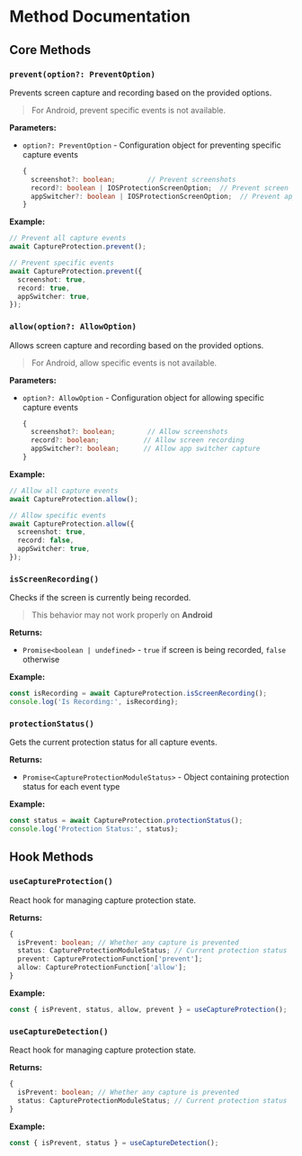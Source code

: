 # Method Documentation

## Core Methods

### `prevent(option?: PreventOption)`

Prevents screen capture and recording based on the provided options.

> For Android, prevent specific events is not available. 

**Parameters:**

- `option?: PreventOption` - Configuration object for preventing specific capture events
  ```typescript
  {
    screenshot?: boolean;        // Prevent screenshots
    record?: boolean | IOSProtectionScreenOption;  // Prevent screen recording
    appSwitcher?: boolean | IOSProtectionScreenOption;  // Prevent app switcher capture
  }
  ```

**Example:**

```typescript
// Prevent all capture events
await CaptureProtection.prevent();

// Prevent specific events
await CaptureProtection.prevent({
  screenshot: true,
  record: true,
  appSwitcher: true,
});
```

### `allow(option?: AllowOption)`

Allows screen capture and recording based on the provided options.

> For Android, allow specific events is not available. 

**Parameters:**

- `option?: AllowOption` - Configuration object for allowing specific capture events
  ```typescript
  {
    screenshot?: boolean;        // Allow screenshots
    record?: boolean;           // Allow screen recording
    appSwitcher?: boolean;      // Allow app switcher capture
  }
  ```

**Example:**

```typescript
// Allow all capture events
await CaptureProtection.allow();

// Allow specific events
await CaptureProtection.allow({
  screenshot: true,
  record: false,
  appSwitcher: true,
});
```

### `isScreenRecording()`

Checks if the screen is currently being recorded.

> This behavior may not work properly on **Android**

**Returns:**

- `Promise<boolean | undefined>` - `true` if screen is being recorded, `false` otherwise

**Example:**

```typescript
const isRecording = await CaptureProtection.isScreenRecording();
console.log('Is Recording:', isRecording);
```

### `protectionStatus()`

Gets the current protection status for all capture events.

**Returns:**

- `Promise<CaptureProtectionModuleStatus>` - Object containing protection status for each event type

**Example:**

```typescript
const status = await CaptureProtection.protectionStatus();
console.log('Protection Status:', status);
```

## Hook Methods

### `useCaptureProtection()`

React hook for managing capture protection state.

**Returns:**

```typescript
{
  isPrevent: boolean; // Whether any capture is prevented
  status: CaptureProtectionModuleStatus; // Current protection status
  prevent: CaptureProtectionFunction['prevent'];
  allow: CaptureProtectionFunction['allow'];
}
```

**Example:**

```typescript
const { isPrevent, status, allow, prevent } = useCaptureProtection();
```

### `useCaptureDetection()`

React hook for managing capture protection state.

**Returns:**

```typescript
{
  isPrevent: boolean; // Whether any capture is prevented
  status: CaptureProtectionModuleStatus; // Current protection status
}
```

**Example:**

```typescript
const { isPrevent, status } = useCaptureDetection();
```
